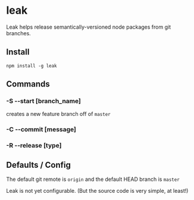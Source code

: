 # leak

Leak helps release semantically-versioned node packages from git branches.

## Install

```
npm install -g leak
```


## Commands

### -S --start [branch_name]

creates a new feature branch off of `master`

### -C --commit [message]

### -R --release [type]


## Defaults / Config

The default git remote is `origin` and the default HEAD branch is `master`

Leak is not yet configurable. (But the source code is very simple, at least!)